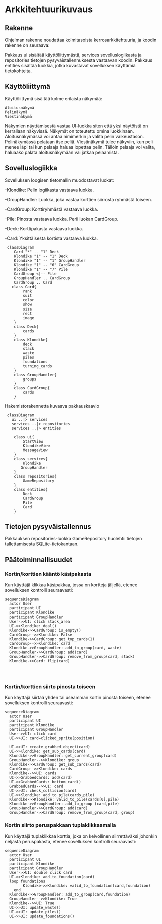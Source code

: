 # Arkkitehtuurikuvaus

## Rakenne

Ohjelman rakenne noudattaa kolmitasoista kerrosarkkitehtuuria, ja koodin rakenne on seuraava:


Pakkaus ui sisältää käyttöliittymästä, services sovelluslogiikasta ja repositories tietojen pysyväistallennuksesta vastaavan koodin. Pakkaus entities sisältää luokkia, jotka kuvastavat sovelluksen käyttämiä tietokohteita.

## Käyttöliittymä

Käyttöliittymä sisältää kolme erilaista näkymää:

    Aloitusnäkymä
    Pelinäkymä
	Viestinäkymä
	
Näkymien näyttämisestä vastaa UI-luokka siten että yksi näytöistä on kerrallaan näkyvissä. Näkymät on toteutettu omina luokkinaan. Aloitusnäkymässä voi antaa nimimerkin ja valita pelin vaikeustason. Pelinäkymässä pelataan itse peliä. Viestinäkymä tulee näkyviin, kun peli menee läpi tai kun pelaaja haluaa lopettaa pelin. Tällöin pelaaja voi valita, haluaako palata aloitusnäkymään vai jatkaa pelaamista.


## Sovelluslogiikka

Sovelluksen loogisen tietomallin muodostavat luokat:

-Klondike: Pelin logiikasta vastaava luokka.

-GroupHandler: Luokka, joka vastaa korttien siirrosta ryhmästä toiseen.

-CardGroup: Korttiryhmästä vastaava luokka.

-Pile: Pinosta vastaava luokka. Perii luokan CardGroup. 

-Deck: Korttipakasta vastaava luokka. 

-Card: Yksittäisesta kortista vastaava luokka.

```mermaid
 classDiagram
    Card "*" -- "1" Deck
    Klondike "1" -- "1" Deck
	Klondike "1" -- "1" GroupHandler
	Klondike "1" -- "6" CardGroup
    Klondike "1" -- "7" Pile
    CardGroup <|-- Pile
    GroupHandler .. CardGroup
    CardGroup .. Card
   class Card{
        rank
        suit
        color
        show
        size
        rect
        image
    }
    class Deck{
        cards
    }
    class Klondike{
        deck
        stack
        waste
        piles
        foundations
        turning_cards
    }
    class GroupHandler{
        groups
    }
    class CardGroup{
        cards
    }
```

Hakemistorakennetta kuvaava pakkauskaavio

```mermaid
 classDiagram
   ui ..|> services
   services ..|> repositories
   services ..|> entities

    class ui{
        StartView
        KlondikeView
        MessageView
    }
    class services{
        Klondike
       GroupHandler
    }
    class repositories{
        GameRepository
    }
    class entities{
        Deck
        CardGroup
        Pile
        Card
    }
```


## Tietojen pysyväistallennus

Pakkauksen repositories-luokka GameRepository huolehtii tietojen tallettamisesta SQLite-tietokantaan.


## Päätoiminnallisuudet

### Kortin/korttien kääntö käsipakasta
Kun käyttäjä klikkaa käsipakkaa, jossa on kortteja jäljellä, etenee sovelluksen kontrolli seuraavasti:

```mermaid
sequenceDiagram
  actor User
  participant UI
  participant Klondike
  participant GroupHandler
  User->>UI: click stack_area
  UI->>Klondike: deal()
  Klondike->>CardGroup: is_empty()
  CardGroup-->>Klondike: False
  Klondike->>CardGroup: get_top_cards(1)
  CardGroup-->>Klondike: card
  Klondike->>GroupHandler: add_to_group(card, waste)
  GroupHandler->>CardGroup: add(card)
  GroupHandler->>CardGroup: remove_from_group(card, stack)
  Klondike->>Card: flip(card)
 

  
```

### Kortin/korttien siirto pinosta toiseen
Kun käyttäjä siirtää yhden tai useamman kortin pinosta toiseen, etenee sovelluksen kontrolli seuraavasti:
```mermaid
sequenceDiagram
  actor User
  participant UI
  participant Klondike
  participant GroupHandler
  User->>UI: click card
  UI->>UI: card=clicked_sprite(position)
  
  UI->>UI: create_grabbed_object(card)
  UI->>Klondike: get_sub_cards(card)
  Klondike->>GroupHandler: get_current_group(card)
  GroupHandler-->>Klondike: group
  Klondike->>CardGroup: get_sub_cards(card)
  CardGroup-->>Klondike: cards
  Klondike-->>UI: cards
  UI->>GrabbedCards: add(card)
  UI->>GrabbedCards: bottom_card()
  GrabbedCards-->>UI: card
  UI->>UI: check_collision(card)
  UI->>Klondike: add_to_pile(cards,pile)
  Klondike->>Klondike: valid_to_pile(cards[0],pile)
  Klondike->>GroupHandler: add_to_group (card,pile)
  GroupHandler->>CardGroup: add(card)
  GroupHandler->>CardGroup: remove_from_group(card, group)
```

### Kortin siirto peruspakkaan tuplaklikkaamalla

Kun käyttäjä tuplaklikkaa korttia, joka on kelvollinen siirrettäväksi johonkin neljästä peruspakasta, etenee sovelluksen kontrolli seuraavasti:

```mermaid
sequenceDiagram
  actor User
  participant UI
  participant Klondike
  participant GroupHandler
  User->>UI: double click card
  UI->>Klondike: add_to_foundation(card)
  loop foundations
        Klondike->>Klondike: valid_to_foundation(card,foundation)
    end
  Klondike->>GroupHandler: add_to_group(card,foundation)
  GroupHandler-->>Klondike: True
  Klondike-->>UI: True
  UI->>UI: update_waste()
  UI->>UI: update_piles()
  UI->>UI: update_foundations()
```